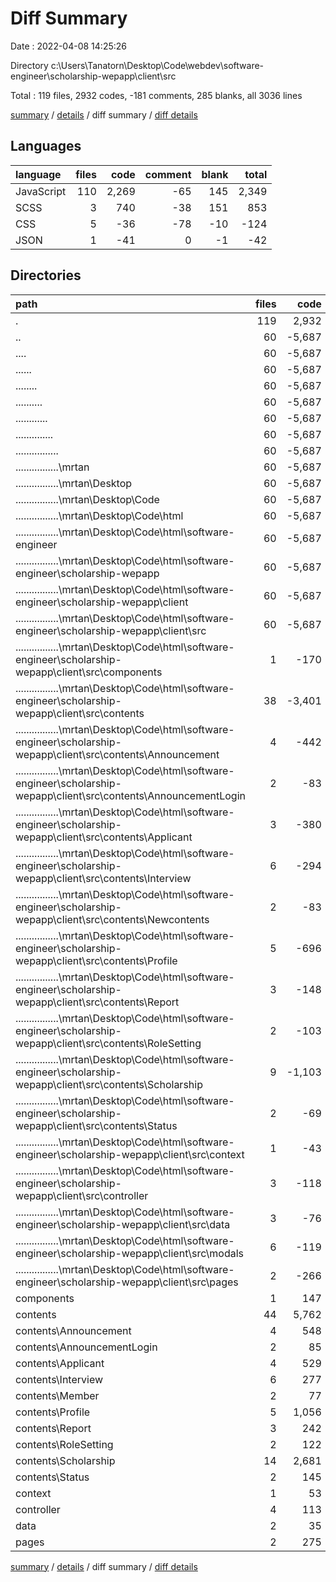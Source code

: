 # Diff Summary

Date : 2022-04-08 14:25:26

Directory c:\Users\Tanatorn\Desktop\Code\webdev\software-engineer\scholarship-wepapp\client\src

Total : 119 files,  2932 codes, -181 comments, 285 blanks, all 3036 lines

[summary](results.md) / [details](details.md) / diff summary / [diff details](diff-details.md)

## Languages
| language | files | code | comment | blank | total |
| :--- | ---: | ---: | ---: | ---: | ---: |
| JavaScript | 110 | 2,269 | -65 | 145 | 2,349 |
| SCSS | 3 | 740 | -38 | 151 | 853 |
| CSS | 5 | -36 | -78 | -10 | -124 |
| JSON | 1 | -41 | 0 | -1 | -42 |

## Directories
| path | files | code | comment | blank | total |
| :--- | ---: | ---: | ---: | ---: | ---: |
| . | 119 | 2,932 | -181 | 285 | 3,036 |
| .. | 60 | -5,687 | -562 | -855 | -7,104 |
| ..\.. | 60 | -5,687 | -562 | -855 | -7,104 |
| ..\..\.. | 60 | -5,687 | -562 | -855 | -7,104 |
| ..\..\..\.. | 60 | -5,687 | -562 | -855 | -7,104 |
| ..\..\..\..\.. | 60 | -5,687 | -562 | -855 | -7,104 |
| ..\..\..\..\..\.. | 60 | -5,687 | -562 | -855 | -7,104 |
| ..\..\..\..\..\..\.. | 60 | -5,687 | -562 | -855 | -7,104 |
| ..\..\..\..\..\..\..\.. | 60 | -5,687 | -562 | -855 | -7,104 |
| ..\..\..\..\..\..\..\..\mrtan | 60 | -5,687 | -562 | -855 | -7,104 |
| ..\..\..\..\..\..\..\..\mrtan\Desktop | 60 | -5,687 | -562 | -855 | -7,104 |
| ..\..\..\..\..\..\..\..\mrtan\Desktop\Code | 60 | -5,687 | -562 | -855 | -7,104 |
| ..\..\..\..\..\..\..\..\mrtan\Desktop\Code\html | 60 | -5,687 | -562 | -855 | -7,104 |
| ..\..\..\..\..\..\..\..\mrtan\Desktop\Code\html\software-engineer | 60 | -5,687 | -562 | -855 | -7,104 |
| ..\..\..\..\..\..\..\..\mrtan\Desktop\Code\html\software-engineer\scholarship-wepapp | 60 | -5,687 | -562 | -855 | -7,104 |
| ..\..\..\..\..\..\..\..\mrtan\Desktop\Code\html\software-engineer\scholarship-wepapp\client | 60 | -5,687 | -562 | -855 | -7,104 |
| ..\..\..\..\..\..\..\..\mrtan\Desktop\Code\html\software-engineer\scholarship-wepapp\client\src | 60 | -5,687 | -562 | -855 | -7,104 |
| ..\..\..\..\..\..\..\..\mrtan\Desktop\Code\html\software-engineer\scholarship-wepapp\client\src\components | 1 | -170 | -3 | -17 | -190 |
| ..\..\..\..\..\..\..\..\mrtan\Desktop\Code\html\software-engineer\scholarship-wepapp\client\src\contents | 38 | -3,401 | -373 | -504 | -4,278 |
| ..\..\..\..\..\..\..\..\mrtan\Desktop\Code\html\software-engineer\scholarship-wepapp\client\src\contents\Announcement | 4 | -442 | -11 | -49 | -502 |
| ..\..\..\..\..\..\..\..\mrtan\Desktop\Code\html\software-engineer\scholarship-wepapp\client\src\contents\AnnouncementLogin | 2 | -83 | 0 | -17 | -100 |
| ..\..\..\..\..\..\..\..\mrtan\Desktop\Code\html\software-engineer\scholarship-wepapp\client\src\contents\Applicant | 3 | -380 | -4 | -58 | -442 |
| ..\..\..\..\..\..\..\..\mrtan\Desktop\Code\html\software-engineer\scholarship-wepapp\client\src\contents\Interview | 6 | -294 | -15 | -57 | -366 |
| ..\..\..\..\..\..\..\..\mrtan\Desktop\Code\html\software-engineer\scholarship-wepapp\client\src\contents\Newcontents | 2 | -83 | -3 | -26 | -112 |
| ..\..\..\..\..\..\..\..\mrtan\Desktop\Code\html\software-engineer\scholarship-wepapp\client\src\contents\Profile | 5 | -696 | -300 | -81 | -1,077 |
| ..\..\..\..\..\..\..\..\mrtan\Desktop\Code\html\software-engineer\scholarship-wepapp\client\src\contents\Report | 3 | -148 | 0 | -17 | -165 |
| ..\..\..\..\..\..\..\..\mrtan\Desktop\Code\html\software-engineer\scholarship-wepapp\client\src\contents\RoleSetting | 2 | -103 | 0 | -21 | -124 |
| ..\..\..\..\..\..\..\..\mrtan\Desktop\Code\html\software-engineer\scholarship-wepapp\client\src\contents\Scholarship | 9 | -1,103 | -36 | -166 | -1,305 |
| ..\..\..\..\..\..\..\..\mrtan\Desktop\Code\html\software-engineer\scholarship-wepapp\client\src\contents\Status | 2 | -69 | -4 | -12 | -85 |
| ..\..\..\..\..\..\..\..\mrtan\Desktop\Code\html\software-engineer\scholarship-wepapp\client\src\context | 1 | -43 | 0 | -8 | -51 |
| ..\..\..\..\..\..\..\..\mrtan\Desktop\Code\html\software-engineer\scholarship-wepapp\client\src\controller | 3 | -118 | -3 | -19 | -140 |
| ..\..\..\..\..\..\..\..\mrtan\Desktop\Code\html\software-engineer\scholarship-wepapp\client\src\data | 3 | -76 | 0 | -7 | -83 |
| ..\..\..\..\..\..\..\..\mrtan\Desktop\Code\html\software-engineer\scholarship-wepapp\client\src\modals | 6 | -119 | -89 | -20 | -228 |
| ..\..\..\..\..\..\..\..\mrtan\Desktop\Code\html\software-engineer\scholarship-wepapp\client\src\pages | 2 | -266 | -3 | -39 | -308 |
| components | 1 | 147 | 3 | 15 | 165 |
| contents | 44 | 5,762 | 263 | 654 | 6,679 |
| contents\Announcement | 4 | 548 | 21 | 45 | 614 |
| contents\AnnouncementLogin | 2 | 85 | 1 | 15 | 101 |
| contents\Applicant | 4 | 529 | 9 | 78 | 616 |
| contents\Interview | 6 | 277 | 19 | 54 | 350 |
| contents\Member | 2 | 77 | 2 | 21 | 100 |
| contents\Profile | 5 | 1,056 | 143 | 106 | 1,305 |
| contents\Report | 3 | 242 | 3 | 26 | 271 |
| contents\RoleSetting | 2 | 122 | 2 | 28 | 152 |
| contents\Scholarship | 14 | 2,681 | 60 | 264 | 3,005 |
| contents\Status | 2 | 145 | 3 | 17 | 165 |
| context | 1 | 53 | 0 | 7 | 60 |
| controller | 4 | 113 | 59 | 23 | 195 |
| data | 2 | 35 | 0 | 6 | 41 |
| pages | 2 | 275 | 3 | 41 | 319 |

[summary](results.md) / [details](details.md) / diff summary / [diff details](diff-details.md)